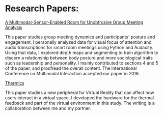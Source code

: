 # Research Papers:

[A Multimodal-Sensor-Enabled Room for Unobtrusive Group Meeting Analysis](https://dl.acm.org/doi/10.1145/3242969.3243022)

This paper studies group meeting dynamics and participants' posture and engagement. I personally analyzed data for visual focus of attention and audio transcriptions for smart room meetings using Python and Audacity. 
Using that data, I explored depth maps and segmenting to train algorithm to discern a relationship between body posture and more sociological traits such as leadership and personality.
I mainly contributed to sections 4 and 5 of the paper, and proofread the overall content. The International Conference on Multimodal Interaction accepted our paper in 2018.

[Thermics](https://drive.google.com/file/d/1fZmaPWb8y-NG0fbha8dtdGWBgizPgu82/view?usp=sharing)

This paper studies a new peripheral for Virtual Reality that can affect how users interact in a virtual space. I developed the hardware for the thermal feedback and part of the virtual environment in this study.
The writing is a collaboration between me and my partner. 
